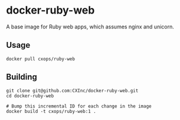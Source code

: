 docker-ruby-web
===============

A base image for Ruby web apps, which assumes nginx and unicorn.

Usage
-----

    docker pull cxops/ruby-web

Building
--------

    git clone git@github.com:CXInc/docker-ruby-web.git
    cd docker-ruby-web
    
    # Bump this incremental ID for each change in the image
    docker build -t cxops/ruby-web:1 .

